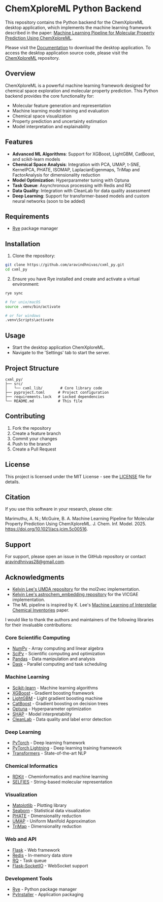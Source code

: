 # ChemXploreML Python Backend

This repository contains the Python backend for the ChemXploreML desktop application, which implements the machine learning framework described in the paper: [Machine Learning Pipeline for Molecular Property Prediction Using ChemXploreML](https://pubs.acs.org/doi/full/10.1021/acs.jcim.5c00516).

Please visit the [Documentation](https://aravindhnivas.github.io/ChemXploreML-docs/) to download the desktop application. To access the desktop application source code, please visit the [ChemXploreML](https://github.com/aravindhnivas/ChemXploreML) repository.

## Overview

ChemXploreML is a powerful machine learning framework designed for chemical space exploration and molecular property prediction. This Python backend provides the core functionality for:

- Molecular feature generation and representation
- Machine learning model training and evaluation
- Chemical space visualization
- Property prediction and uncertainty estimation
- Model interpretation and explainability

## Features

- **Advanced ML Algorithms**: Support for XGBoost, LightGBM, CatBoost, and scikit-learn models
- **Chemical Space Analysis**: Integration with PCA, UMAP, t-SNE, KernelPCA, PHATE, ISOMAP, LaplacianEigenmaps, TriMap and FactorAnalysis for dimensionality reduction
- **Model Optimization**: Hyperparameter tuning with Optuna
- **Task Queue**: Asynchronous processing with Redis and RQ
- **Data Quality**: Integration with CleanLab for data quality assessment
- **Deep Learning**: Support for transformer-based models and custom neural networks (soon to be added)

## Requirements

- [Rye](https://rye.astral.sh/) package manager

## Installation

1. Clone the repository:

```bash
git clone https://github.com/aravindhnivas/cxml_py.git
cd cxml_py
```

2. Ensure you have Rye installed and create and activate a virtual environment:

```bash
rye sync

# for unix/macOS
source .venv/bin/activate

# or for windows
.venv\Scripts\activate
```

## Usage

- Start the desktop application ChemXploreML.
- Navigate to the 'Settings' tab to start the server.

## Project Structure

```
cxml_py/
├── src/
│   └── cxml_lib/        # Core library code
├── pyproject.toml      # Project configuration
├── requirements.lock   # Locked dependencies
└── README.md           # This file
```

## Contributing

1. Fork the repository
2. Create a feature branch
3. Commit your changes
4. Push to the branch
5. Create a Pull Request

## License

This project is licensed under the MIT License - see the [LICENSE](LICENSE) file for details.

## Citation

If you use this software in your research, please cite:

Marimuthu, A. N.; McGuire, B. A. Machine Learning Pipeline for Molecular Property Prediction Using ChemXploreML. J. Chem. Inf. Model. 2025. <https://doi.org/10.1021/acs.jcim.5c00516>.

## Support

For support, please open an issue in the GitHub repository or contact <aravindhnivas28@gmail.com>.

## Acknowledgments

- [Kelvin Lee's UMDA repository](https://github.com/laserkelvin/umda) for the mol2vec implementation.
- [Kelvin Lee's astrochem_embedding repository](https://github.com/laserkelvin/astrochem_embedding) for the VICGAE implementation.
- The ML pipeline is inspired by K. Lee's [Machine Learning of Interstellar Chemical Inventories](https://iopscience.iop.org/article/10.3847/2041-8213/ac194b) paper.

I would like to thank the authors and maintainers of the following libraries for their invaluable contributions:

### Core Scientific Computing

- [NumPy](https://numpy.org/) - Array computing and linear algebra
- [SciPy](https://scipy.org/) - Scientific computing and optimization
- [Pandas](https://pandas.pydata.org/) - Data manipulation and analysis
- [Dask](https://dask.org/) - Parallel computing and task scheduling

### Machine Learning

- [Scikit-learn](https://scikit-learn.org/) - Machine learning algorithms
- [XGBoost](https://xgboost.readthedocs.io/en/stable/) - Gradient boosting framework
- [LightGBM](https://lightgbm.readthedocs.io/en/stable/) - Light gradient boosting machine
- [CatBoost](https://catboost.ai/) - Gradient boosting on decision trees
- [Optuna](https://optuna.org/) - Hyperparameter optimization
- [SHAP](https://shap.readthedocs.io/en/latest/) - Model interpretability
- [CleanLab](https://docs.cleanlab.ai/stable/index.html) - Data quality and label error detection

### Deep Learning

- [PyTorch](https://pytorch.org/) - Deep learning framework
- [PyTorch Lightning](https://pytorch-lightning.readthedocs.io/en/stable/) - Deep learning training framework
- [Transformers](https://huggingface.co/docs/transformers/index) - State-of-the-art NLP

### Chemical Informatics

- [RDKit](https://www.rdkit.org/) - Cheminformatics and machine learning
- [SELFIES](https://github.com/aspuru-guzik-group/selfies) - String-based molecular representation

### Visualization

- [Matplotlib](https://matplotlib.org/) - Plotting library
- [Seaborn](https://seaborn.pydata.org/) - Statistical data visualization
- [PHATE](https://phate.readthedocs.io/en/stable/) - Dimensionality reduction
- [UMAP](https://umap-learn.readthedocs.io/en/latest/) - Uniform Manifold Approximation
- [TriMap](https://github.com/eamid/trimap) - Dimensionality reduction

### Web and API

- [Flask](https://flask.palletsprojects.com/en/stable/) - Web framework
- [Redis](https://redis.io/) - In-memory data store
- [RQ](https://rq.readthedocs.io/en/stable/) - Task queue
- [Flask-SocketIO](https://flask-socketio.readthedocs.io/en/latest/) - WebSocket support

### Development Tools

- [Rye](https://rye.astral.sh/) - Python package manager
- [PyInstaller](https://pyinstaller.org/) - Application packaging
